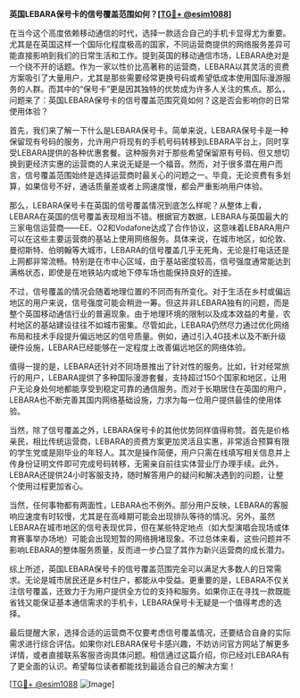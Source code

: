 **英国LEBARA保号卡的信号覆盖范围如何？[[TG💪+ @esim1088](https://t.me/s/esim1088)]**

在当今这个高度依赖移动通信的时代，选择一款适合自己的手机卡显得尤为重要。尤其是在英国这样一个国际化程度极高的国家，不同运营商提供的网络服务差异可能直接影响到我们的日常生活和工作。提到英国的移动通信市场，LEBARA绝对是一个绕不开的话题。作为一家以性价比高著称的运营商，LEBARA以其灵活的资费方案吸引了大量用户，尤其是那些需要经常更换号码或希望低成本使用国际漫游服务的人群。而其中的“保号卡”更是因其独特的优势成为许多人关注的焦点。那么，问题来了：英国LEBARA保号卡的信号覆盖范围究竟如何？这是否会影响你的日常使用体验？

首先，我们来了解一下什么是LEBARA保号卡。简单来说，LEBARA保号卡是一种保留现有号码的服务，允许用户将现有的手机号码转移到LEBARA平台上，同时享受LEBARA提供的各种优惠套餐。这种服务对于那些希望保留原有号码、但又想切换到更经济实惠的运营商的人来说无疑是一个福音。然而，对于很多潜在用户而言，信号覆盖范围始终是选择运营商时最关心的问题之一。毕竟，无论资费有多划算，如果信号不好，通话质量差或者上网速度慢，都会严重影响用户体验。

那么，LEBARA保号卡在英国的信号覆盖情况到底怎么样呢？从整体上看，LEBARA在英国的信号覆盖表现相当不错。根据官方数据，LEBARA与英国最大的三家电信运营商——EE、O2和Vodafone达成了合作协议，这意味着LEBARA用户可以在这些主要运营商的基站上使用网络服务。具体来说，在城市地区，如伦敦、曼彻斯特、伯明翰等大城市，LEBARA的信号覆盖几乎无死角，无论是打电话还是上网都非常流畅。特别是在市中心区域，由于基站密度较高，信号强度通常能达到满格状态，即使是在地铁站内或地下停车场也能保持良好的连接。

不过，信号覆盖的情况会随着地理位置的不同而有所变化。对于生活在乡村或偏远地区的用户来说，信号强度可能会稍逊一筹。但这并非LEBARA独有的问题，而是整个英国移动通信行业的普遍现象。由于地理环境的限制以及成本效益的考量，农村地区的基站建设往往不如城市密集。尽管如此，LEBARA仍然尽力通过优化网络布局和技术手段提升偏远地区的信号质量。例如，通过引入4G技术以及不断升级硬件设施，LEBARA已经能够在一定程度上改善偏远地区的网络体验。

值得一提的是，LEBARA还针对不同场景推出了针对性的服务。比如，针对经常旅行的用户，LEBARA提供了多种国际漫游套餐，支持超过150个国家和地区，让用户无论身处何地都能享受到稳定可靠的通信服务。而对于长期居住在英国的用户，LEBARA也不断完善其国内网络基础设施，力求为每一位用户提供最佳的使用体验。

当然，除了信号覆盖之外，LEBARA保号卡的其他优势同样值得称赞。首先是价格亲民，相比传统运营商，LEBARA的资费方案更加灵活且实惠，非常适合预算有限的学生党或是刚毕业的年轻人。其次是操作简便，用户只需在线填写相关信息并上传身份证明文件即可完成号码转移，无需亲自前往实体营业厅办理手续。此外，LEBARA还提供24小时客服支持，随时解答用户的疑问和解决遇到的问题，让整个使用过程更加省心。

当然，任何事物都有两面性，LEBARA也不例外。部分用户反映，LEBARA的客服响应速度有时较慢，尤其是在高峰期可能会出现排队等待的情况。另外，虽然LEBARA在城市地区的信号表现优异，但在某些特定地点（如大型演唱会现场或体育赛事举办场地）可能会出现短暂的网络拥堵现象。不过总体来看，这些问题并不影响LEBARA的整体服务质量，反而进一步凸显了其作为新兴运营商的成长潜力。

综上所述，英国LEBARA保号卡的信号覆盖范围完全可以满足大多数人的日常需求。无论是城市居民还是乡村住户，都能从中受益。更重要的是，LEBARA不仅关注信号覆盖，还致力于为用户提供全方位的支持和服务。如果你正在寻找一款既能省钱又能保证基本通信需求的手机卡，LEBARA保号卡无疑是一个值得考虑的选择。

最后提醒大家，选择合适的运营商不仅要考虑信号覆盖情况，还要结合自身的实际需求进行综合评估。如果你对LEBARA保号卡感兴趣，不妨访问官方网站了解更多详情，或者直接联系客服咨询具体问题。相信通过这篇介绍，你已经对LEBARA有了更全面的认识。希望每位读者都能找到最适合自己的解决方案！

[[TG💪+ @esim1088](https://t.me/s/esim1088) ![Image](https://i.postimg.cc/4NQfJmqS/Snipaste-2025-05-13-00-14-12.png)]